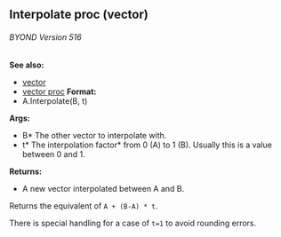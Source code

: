 ## Interpolate proc (vector) 
###### BYOND Version 516
**See also:**
*   [vector](/ref/vector.md) 
*   [vector proc](/ref/proc/vector.md) <!-- -->
**Format:**
*   A.Interpolate(B, t)
<!-- -->
**Args:**
*   B* The other vector to interpolate with.
*   t* The interpolation factor* from 0 (A) to 1 (B). Usually this is a
    value between 0 and 1.
<!-- -->
**Returns:**
*   A new vector interpolated between A and B.


Returns the equivalent of `A + (B-A) * t`. 

There is
special handling for a case of `t=1` to avoid rounding errors.